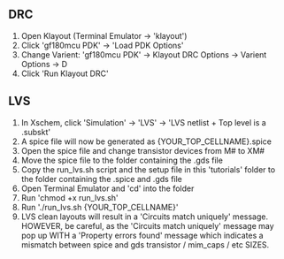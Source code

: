 ## DRC

1. Open Klayout (Terminal Emulator -> 'klayout')  
2. Click 'gf180mcu PDK' -> 'Load PDK Options'  
3. Change Varient: 'gf180mcu PDK' -> Klayout DRC Options -> Varient Options -> D  
4. Click 'Run Klayout DRC'  

## LVS

1. In Xschem, click 'Simulation' -> 'LVS' -> 'LVS netlist + Top level is a .subskt'  
2. A spice file will now be generated as {YOUR_TOP_CELLNAME}.spice  
3. Open the spice file and change transistor devices from M# to XM#  
4. Move the spice file to the folder containing the .gds file  
5. Copy the run_lvs.sh script and the setup file in this 'tutorials' folder to the folder containing the .spice and .gds file  
6. Open Terminal Emulator and 'cd' into the folder  
7. Run 'chmod +x run_lvs.sh'  
8. Run './run_lvs.sh {YOUR_TOP_CELLNAME}'  
9. LVS clean layouts will result in a 'Circuits match uniquely' message. HOWEVER, be careful, as the 'Circuits match uniquely' message may pop up WITH a 'Property errors found' message which indicates a mismatch between spice and gds transistor / mim_caps / etc SIZES.
